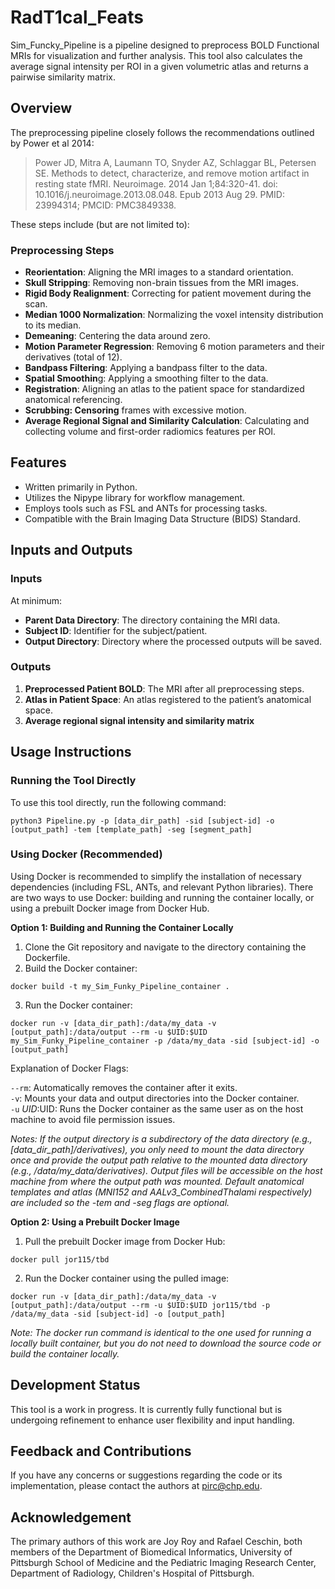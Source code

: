 # RadT1cal_Feats

Sim_Funcky_Pipeline is a pipeline designed to preprocess BOLD Functional MRIs for visualization and further analysis. This tool also calculates the average signal intensity per ROI in a given volumetric atlas and returns a pairwise similarity matrix. 

## Overview

The preprocessing pipeline closely follows the recommendations outlined by Power et al 2014:

> Power JD, Mitra A, Laumann TO, Snyder AZ, Schlaggar BL, Petersen SE. Methods to detect, characterize, and remove motion artifact in resting state fMRI. Neuroimage. 2014 Jan 1;84:320-41. doi: 10.1016/j.neuroimage.2013.08.048. Epub 2013 Aug 29. PMID: 23994314; PMCID: PMC3849338.


These steps include (but are not limited to):

### Preprocessing Steps
- **Reorientation**: Aligning the MRI images to a standard orientation.
- **Skull Stripping**: Removing non-brain tissues from the MRI images.
- **Rigid Body Realignment**: Correcting for patient movement during the scan.
- **Median 1000 Normalization**: Normalizing the voxel intensity distribution to its median.
- **Demeaning**: Centering the data around zero.
- **Motion Parameter Regression**: Removing 6 motion parameters and their derivatives (total of 12).
- **Bandpass Filtering**: Applying a bandpass filter to the data.
- **Spatial Smoothin**g: Applying a smoothing filter to the data.
- **Registration**: Aligning an atlas to the patient space for standardized anatomical referencing.
- **Scrubbing: Censoring** frames with excessive motion.
- **Average Regional Signal and Similarity Calculation**: Calculating and collecting volume and first-order radiomics features per ROI.

## Features

- Written primarily in Python.
- Utilizes the Nipype library for workflow management.
- Employs tools such as FSL and ANTs for processing tasks.
- Compatible with the Brain Imaging Data Structure (BIDS) Standard.

## Inputs and Outputs

### Inputs
At minimum:
- **Parent Data Directory**: The directory containing the MRI data.
- **Subject ID**: Identifier for the subject/patient.
- **Output Directory**: Directory where the processed outputs will be saved.

### Outputs

1. **Preprocessed Patient BOLD**: The MRI after all preprocessing steps.
2. **Atlas in Patient Space**: An atlas registered to the patient’s anatomical space.
3. **Average regional signal intensity and similarity matrix**

## Usage Instructions

### Running the Tool Directly

To use this tool directly, run the following command:
```
python3 Pipeline.py -p [data_dir_path] -sid [subject-id] -o [output_path] -tem [template_path] -seg [segment_path]
```

### Using Docker (Recommended)

Using Docker is recommended to simplify the installation of necessary dependencies (including FSL, ANTs, and relevant Python libraries). There are two ways to use Docker: building and running the container locally, or using a prebuilt Docker image from Docker Hub.

**Option 1: Building and Running the Container Locally**
1. Clone the Git repository and navigate to the directory containing the Dockerfile.
2. Build the Docker container:
```
docker build -t my_Sim_Funky_Pipeline_container .
```
3. Run the Docker container:
```
docker run -v [data_dir_path]:/data/my_data -v [output_path]:/data/output --rm -u $UID:$UID my_Sim_Funky_Pipeline_container -p /data/my_data -sid [subject-id] -o [output_path] 
```

Explanation of Docker Flags:

```--rm```: Automatically removes the container after it exits. <br>
```-v```: Mounts your data and output directories into the Docker container.<br>
```-u``` $UID:$UID: Runs the Docker container as the same user as on the host machine to avoid file permission issues.

*Notes:
If the output directory is a subdirectory of the data directory (e.g., \[data_dir_path\]/derivatives), you only need to mount the data directory once and provide the output path relative to the mounted data directory (e.g., /data/my_data/derivatives). Output files will be accessible on the host machine from where the output path was mounted. Default anatomical templates and atlas (MNI152 and AALv3_CombinedThalami respectively) are included so the -tem and -seg flags are optional.*

**Option 2: Using a Prebuilt Docker Image**
1. Pull the prebuilt Docker image from Docker Hub:
```
docker pull jor115/tbd
```
2. Run the Docker container using the pulled image:
```
docker run -v [data_dir_path]:/data/my_data -v [output_path]:/data/output --rm -u $UID:$UID jor115/tbd -p /data/my_data -sid [subject-id] -o [output_path] 
```
*Note: The docker run command is identical to the one used for running a locally built container, but you do not need to download the source code or build the container locally.*

## Development Status

This tool is a work in progress. It is currently fully functional but is undergoing refinement to enhance user flexibility and input handling.

## Feedback and Contributions

If you have any concerns or suggestions regarding the code or its implementation, please contact the authors at pirc@chp.edu.

## Acknowledgement

The primary authors of this work are Joy Roy and Rafael Ceschin, both members of the Department of Biomedical Informatics, University of Pittsburgh School of Medicine and the Pediatric Imaging Research Center, Department of Radiology, Children's Hospital of Pittsburgh.
